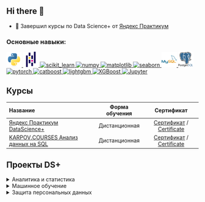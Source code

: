 ## Hi there 👋

- :book: Завершил курсы по Data Science+ от [Яндекс Практикум](https://practicum.yandex.ru/data-scientist-plus/?utm_source=partners&utm_medium=ratingoff&utm_campaign=partners_ratingoff_data-scientist-plus)

<h3 align="left">Основные навыки:</h3>
<p align="left"> 

</a> <a href="https://www.python.org" target="_blank" rel="noreferrer"> 
<img src="https://raw.githubusercontent.com/devicons/devicon/master/icons/python/python-original.svg" title="Python" alt="python" width="40" height="40"/>
</a> <a href="https://pandas.pydata.org/" target="_blank" rel="noreferrer"> 
<img src="https://raw.githubusercontent.com/devicons/devicon/2ae2a900d2f041da66e950e4d48052658d850630/icons/pandas/pandas-original.svg" title="Pandas" alt="pandas" width="40" height="40"/> 
</a> <a href="https://scikit-learn.org/" target="_blank" rel="noreferrer"> 
<img src="https://upload.wikimedia.org/wikipedia/commons/0/05/Scikit_learn_logo_small.svg" title="Scikit-learn" alt="scikit_learn" width="40" height="40"/> 
</a> <a href="https://numpy.org/" target="_blank" rel="noreferrer"> 
<img src="https://numpy.org/images/logo.svg" title="Numpy" alt="numpy" width="40" height="40"/>
</a> <a href="https://matplotlib.org" target="_blank" rel="noreferrer"> 
<img src="https://upload.wikimedia.org/wikipedia/commons/0/01/Created_with_Matplotlib-logo.svg" title="Matplotlib" alt="matplotlib" width="40" height="40"/>
</a> <a href="https://seaborn.pydata.org/" target="_blank" rel="noreferrer"> 
<img src="https://seaborn.pydata.org/_images/logo-mark-lightbg.svg" title="Seaborn" alt="seaborn" width="40" height="40"/>
<a href="https://www.mysql.com/" target="_blank" rel="noreferrer"> 
<img src="https://raw.githubusercontent.com/devicons/devicon/master/icons/mysql/mysql-original-wordmark.svg" title="MySQL" alt="mysql" width="40" height="40"/> 
</a> <a href="https://www.postgresql.org" target="_blank" rel="noreferrer"> 
<img src="https://raw.githubusercontent.com/devicons/devicon/master/icons/postgresql/postgresql-original-wordmark.svg" title="PostgreSQL" alt="postgresql" width="40" height="40"/> 
</a> <a href="https://pytorch.org/" target="_blank" rel="noreferrer"> <img src="https://www.vectorlogo.zone/logos/pytorch/pytorch-icon.svg" title="Pytorch" alt="pytorch" width="40" height="40"/> 
</a> <a href="https://catboost.ai" target="_blank" rel="noreferrer"> 
<img src="https://upload.wikimedia.org/wikipedia/commons/c/cc/CatBoostLogo.png" title="Catboost" alt="catboost" width="40" height="40"/>
</a> <a href="https://lightgbm.readthedocs.io/en/latest/Python-Intro.html" target="_blank" rel="noreferrer"> 
<img src="https://lightgbm.readthedocs.io/en/stable/_images/LightGBM_logo_black_text.svg" title="Lightgbm" alt="lightgbm" width="80" height="40"/>
</a> <a href="https://xgboost.ai" target="_blank" rel="noreferrer"> 
<img src="https://xgboost.ai/images/logo/xgboost-logo-trimmed.png" title="XGBoost" alt="XGBoost" width="100" height="40"/>
</a> <a href="https://jupyter.org" target="_blank" rel="noreferrer"> 
<img src="https://jupyter.org/assets/homepage/main-logo.svg" title="XGBoost" title="Jupyter" alt="Jupyter" width="40" height="40"/>

</a> </p>

## Курсы

| Название | Форма обучения | Сертификат |
| :--- | :---: | :---: |
| [Яндекс Практикум DataScience+](https://practicum.yandex.ru/data-scientist-plus/?utm_source=partners&utm_medium=ratingoff&utm_campaign=partners_ratingoff_data-scientist-plus) | Дистанционная | [Сертификат](https://github.com/ozerge/certificates/blob/main/%D0%94%D0%B8%D0%BF%D0%BB%D0%BE%D0%BC_RU_%D0%9B%D0%BE%D0%B7%D0%BE%D0%B2%D0%BE%D0%B9_2024-4858-018.pdf) / [Certificate](https://github.com/ozerge/certificates/blob/main/%D0%A1ertificate_ENG_%D0%9B%D0%BE%D0%B7%D0%BE%D0%B2%D0%BE%D0%B9_2024-4858-018.pdf) |
| [KARPOV.COURSES Анализ данных на SQL](https://karpov.courses/simulator-sql) | Дистанционная | [Сертификат](https://github.com/ozerge/certificates/blob/main/Karpov_ru.pdf) / [Certificate](https://github.com/ozerge/certificates/blob/main/Karpov_en.pdf) |

## Проекты DS+

<details close>
  <summary>Аналитика и статистика</summary>
    <table>
      <tr>
  	<th>№</th>
        <th>Название проекта</th>
	<th>Библиотеки/Инструменты</th>
  	<th>Описание</th>
      </tr> 
      <tr>
  	<td>1</td>
    	<td><a href = "https://github.com/ozerge/yandex_practicum_DS_plus/blob/main/01_Analytics/01_yandex_music_big_city_music.ipynb">Яндекс.Музыка</a></td>
	<td><tt>Python</tt>, <tt>Pandas</tt></td>
	<td>На реальных данных <a href = "https://music.yandex.ru/">Яндекс Музыка</a> проверить данные и сравнить поведение и предпочтения пользователей двух столиц — Москвы и Санкт-Петербурга. Проверка сформулированных гипотез.</td>
      </tr>
      <tr>
	<td>2</td>
	<td><a href = "https://github.com/ozerge/yandex_practicum_DS_plus/blob/main/01_Analytics/02_credit_scoring.ipynb">Исследование надежности заемщиков - анализ банковских данных</a></td>
	<td><tt>Python</tt>, <tt>Pandas</tt></td>
	<td>Заказчик — кредитный отдел банка. На основе статистики о платёжеспособности клиентов исследовать влияет ли семейное положение и количество детей клиента на факт возврата кредита в срок.</td>
      </tr>
      <tr>
  	<td>3</td>
    	<td><a href = "https://github.com/ozerge/yandex_practicum_DS_plus/blob/main/01_Analytics/03_real_estate_mrkt_research.ipynb">Продажа квартир в Санкт-Петербурге - анализ рынка недвижимости</a></td>
  	<td><tt>Python</tt>, <tt>Pandas</tt>, <tt>Matplotlib</tt></tt></td>
  	<td>Необходимо научиться определять рыночную стоимость объектов недвижимости, и выявить параметры, которые на это влияют. Это позволит построить автоматизированную систему отслеживания аномалий и мошеннической деятельности для сервиса <a href = "https://realty.ya.ru/sankt-peterburg_i_leningradskaya_oblast/">Яндекс Недвижимость</a>.</td>
      </tr>
      <tr>
	<td>4</td>
	<td><a href = "https://github.com/ozerge/yandex_practicum_DS_plus/blob/main/01_Analytics/04_cinema_distribution_research.ipynb">Исследование рынка российского кинопроката</a></td>
	<td><tt>Python</tt>, <tt>Pandas</tt>, <tt>Numpy</tt>, <tt>Matplotlib</tt>, <tt>Seaborn</tt></td>
	<td>Изучить рынок российского кинопроката и выявить текущие тренды. Также отдельно проанализировать информацию по фильмам, которые получили государственную поддержку и ответить на вопрос, насколько такие фильмы интересны зрителю.</td>
      </tr>
      <tr>
  	<td>5</td>
    	<td><a href = "https://github.com/ozerge/yandex_practicum_DS_plus/blob/main/02_Statystic/05_scooter_rental_service_GoFast.ipynb">Анализ данных сервиса аренды самокатов</a></td>
	<td><tt>Python</tt>, <tt>Pandas</tt>, <tt>Numpy</tt>, <tt>Matplotlib</tt>, <tt>Scipy</tt></td>
	<td>На основе информации, собранной популярным сервисом аренды самокатов "GoFast" о некоторых пользователях из нескольких городов, а также об их поездках, провести подготовку и  анализ данных для проверки гипотез, которые могут помочь бизнесу вырасти.</td>
      </tr>
    </table>
</details>

<details close>
  <summary>Машинное обучение</summary>
    <table>
      <tr>
  	<th>№</th>
        <th>Название проекта</th>
	<th>Библиотеки/Инструменты</th>
  	<th>Описание</th>
      </tr>
      <tr>
  	<td>6</td>
    	<td><a href = "https://github.com/ozerge/yandex_practicum_DS_plus/blob/main/03_Machine_learning/06_tariff_recommendation.ipynb">Рекомендация тарифов для клиентов телеком-компании</a></td>
	<td><tt>Задача классификации:</tt> <tt>Python</tt>, <tt>Pandas</tt>, <tt>Numpy</tt>, <tt>Seaborn</tt>, <tt>Scikit-learn</tt></td>
	<td>Задача состоит в построении системы, способной проанализировать поведение клиентов - пользователей архивных тарифов и предложить пользователям новый тариф. Требуется построить модель для задачи классификации, которая выберет подходящий тариф с максимально большим значением accuracy.</td>
      </tr>
      <tr>
	<td>7</td>
	<td><a href = "https://github.com/ozerge/yandex_practicum_DS_plus/blob/main/03_Machine_learning/07_bank_custumer_churn.ipynb">Прогнозирование оттока клиентов банка</a></td>
	<td><tt>Задача классификации:</tt> <tt>Python</tt>, <tt>Pandas</tt>, <tt>Numpy</tt>, <tt>Seaborn</tt>, <tt>Matplotlib</tt>, <tt>Scikit-learn</tt></td>
	<td>По предоставленным историческим данным о поведении клиентов и расторжении договоров с банком нужно спрогнозировать, уйдёт клиент из банка в ближайшее время или нет. Задача - построить модель с предельно большим значением F1-меры, не ниже 0.59. и выявить лучший метод для устранения дисбаланса классов.</td>
      </tr>
      <tr>
  	<td>8</td>
    	<td><a href = "https://github.com/ozerge/yandex_practicum_DS_plus/blob/main/03_Machine_learning/08_best_oilfield_location.ipynb">Выбор локации для нефтяной скважины</a></td>
  	<td><tt>Задача регрессии, bootstrap:    </tt> <tt>Python</tt>, <tt>Pandas</tt>, <tt>Numpy</tt>, <tt>Scipy</tt>, <tt>Seaborn</tt>, <tt>Matplotlib</tt>, <tt>Scikit-learn</tt></td>
  	<td>На основе данных георазведки определить оптимальное нефтяное месторождение для разработки.</a>.</td>
      </tr>
      <tr>
	<td>9</td>
	<td><a href = "https://github.com/ozerge/yandex_practicum_DS_plus/blob/main/03_Machine_learning/09_booking_cancel_pred.ipynb">Прогнозирование оттока клиентов в сети отелей</a></td>
	<td><tt>Задача классификации:</tt> <tt>Python</tt>, <tt>Pandas</tt>, <tt>Numpy</tt>, <tt>Seaborn</tt>, <tt>Matplotlib</tt>, <tt>Scikit-learn</tt></td>
	<td>Разработать систему, которая предсказывает отказ от брони. Если модель покажет, что бронь будет отменена, то клиенту предлагается внести депозит - деньги будут списаны со счёта клиента, если он всё же отменит бронь. Выявить лучшую модель для решения задачи.</td>
      </tr>
      <tr>
  	<td>10</td>
    	<td><a href = "https://github.com/ozerge/yandex_practicum_DS_plus/blob/main/03_Machine_learning/10_spark_real_estate.ipynb">Предсказание стоимости жилья</a></td>
	<td><tt>Задача регрессии:   </tt><tt>Python</tt>, <tt>Pandas</tt>, <tt>Numpy</tt>, <tt>PySpark</tt></td>
	<td>Oбучить модель линейной регрессии на данных о жилье в Калифорнии в 1990 году. На основе данных нужно предсказать медианную стоимость дома в жилом массиве. Для оценки качества модели будут использованы метрики RMSE, MAE и R2, а также оценить важность категориальных данных в оценке качества модели.</td>
      </tr>
      <tr>
  	<td>12</td>
    	<td><a href = "https://github.com/ozerge/yandex_practicum_DS_plus/blob/main/03_Machine_learning/11_personal_info_encryption.ipynb">Прогнозирование рыночной стоимости автомобилей</a></td>
	<td><tt>Задача регрессии:   </tt><tt>Python</tt>, <tt>Pandas</tt>, <tt>Numpy</tt>, <tt>Seaborn</tt>, <tt>Matplotlib</tt>, <tt>Phik</tt>, <tt>CatBoost</tt>, <tt>LightGBM</tt></td>
	<td>Разработка системы рекомендации стоимости автомобиля на основе его описания и выявление лучшей модели для предсказания стоимости.</td>
      </tr>
    </table>
</details>

<details close>
  <summary>Защита персональных данных</summary>
    <table>
      <tr>
  	<th>№</th>
        <th>Название проекта</th>
	<th>Библиотеки/Инструменты</th>
  	<th>Описание</th>
      </tr>
      <tr>
	<td>11</td>
    	<td><a href = "https://github.com/ozerge/yandex_practicum_DS_plus/blob/main/03_Machine_learning/11_personal_info_encryption.ipynb">Защита персональных данных клиентов</a></td>
	<td><tt>Задача регрессии:   </tt><tt>Python</tt>, <tt>Pandas</tt>, <tt>Numpy</tt>, <tt>Seaborn</tt></td>
	<td>Разработать метод преобразования данных, чтобы при преобразовании качество моделей машинного обучения не ухудшилось.</td>
      </tr>
    </table>
</details>
